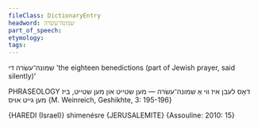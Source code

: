 ```yaml
---
fileClass: DictionaryEntry
headword: שמונה־עשׂרה
part_of_speech: 
etymology: 
tags: 
---
```

שמונה־עשׂרה
די
'the eighteen benedictions (part of Jewish prayer, said silently)'

PHRASEOLOGY
 דאָס לעבן איז ווי אַ שמונה־עשׂרה — מען שטייט און מען שטייט, ביז מען גייט אויס
{M. Weinreich, Geshikhte, 3: 195-196}

{HAREDI (Israel)}
shimenésre {JERUSALEMITE} {Assouline: 2010: 15}
